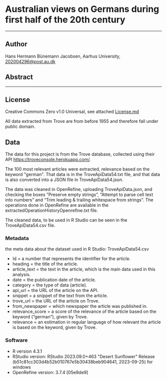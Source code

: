 # Australian views on Germans during first half of the 20th century


---
## Author
Hans Hermann Bünemann Jacobsen, Aarhus University, 202004296@post.au.dk

## Abstract

---

## License
Creative Commons Zero v1.0 Universal, see attached [License.md](https://github.com/Digital-Methods-HASS/au669893_Buenemann_HansHermann/blob/main/LICENSE.md)

All data extracted from Trove are from before 1955 and therefore fall under public domain. 

## Data
The data for this project is from the Trove database, collected using their API https://troveconsole.herokuapp.com/.

The 100 most relevant articles were extracted, relevance based on the keyword "german". That data is in the TroveApiData54.txt file, and that data is also converted into a JSON file in TroveApiData54.json.

The data was cleaned in OpenRefine, uploading TroveApiData.json, and checking the boxes ”Preserve empty strings”, “Attempt to parse cell text into numbers” and “Trim leading & trailing whitespace from strings”. The operations done in OpenRefine are available in the extractedOperationHistoryOpenrefine.txt file.

The cleaned data, to be used in R Studio can be seen in the TroveApiData54.csv file.

### Metadata
the meta data about the dataset used in R Studio: TroveApiData54.csv
* Id = a number that represents the identifier for the article.
* heading = the title of the article.
* article_text = the text in the article, which is the main data used in this analysis.
* date = the publication date of the article.
* category = the type of data (article).
* api_url = the URL of the article on the API.
* snippet = a snippet of the text from the article.
* trove_url = the URL of the article on Trove.
* from_newspaper = which newspaper the article was published in.
* relevance_score = a score of the relevance of the article based on the keyword (“german”), given by Trove.
* relevance = an estimation in regular language of how relevant the article is based on the keyword, given by Trove.


### Software
* R version 4.3.1
* RStudio version: RStudio 2023.09.0+463 "Desert Sunflower" Release (b51c81cc303d4b52b010767e5b30438beb904641, 2023-09-25) for windows
* OpenRefine version: 3.7.4 [05e9de9]
